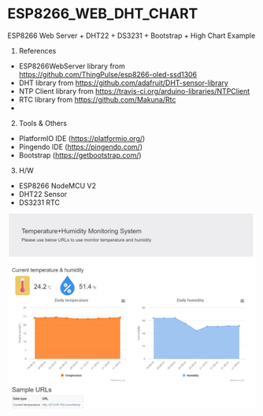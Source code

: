 # ESP8266_WEB_DHT_CHART
ESP8266 Web Server + DHT22 + DS3231 + Bootstrap + High Chart Example

1. References
- ESP8266WebServer library from https://github.com/ThingPulse/esp8266-oled-ssd1306 <br>
- DHT library from  https://github.com/adafruit/DHT-sensor-library
- NTP Client library from https://travis-ci.org/arduino-libraries/NTPClient
- RTC library from https://github.com/Makuna/Rtc
- 

2. Tools & Others
 - PlatformIO IDE (https://platformio.org/) <br>
 - Pingendo IDE (https://pingendo.com/) <br>
 - Bootstrap (https://getbootstrap.com/) <br>
  
 3. H/W
 - ESP8266 NodeMCU V2 <br>
 - DHT22 Sensor <br>
 - DS3231 RTC <br>
 
![webserver](./esp8266_webserver.JPG)<br>
